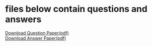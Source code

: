 # files below contain questions and answers 


[Download Question Paper(pdf)](https://github.com/yeswaraditya/CPP/files/13553967/Internal-exam-paper-print1.pdf)  
[Download Answer Paper(pdf)](https://github.com/yeswaraditya/CPP/files/13553970/c%2B%2B_external_answers.pdf)
